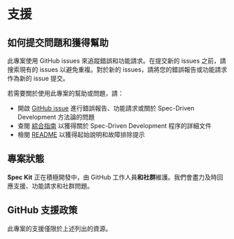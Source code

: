 # 支援

## 如何提交問題和獲得幫助

此專案使用 GitHub issues 來追蹤錯誤和功能請求。在提交新的 issues 之前，請搜索現有的 issues 以避免重複。對於新的 issues，請將您的錯誤報告或功能請求作為新的 issue 提交。

若需要關於使用此專案的幫助或問題，請：

- 開啟 [GitHub issue](https://github.com/github/spec-kit/issues/new) 進行錯誤報告、功能請求或關於 Spec-Driven Development 方法論的問題
- 查閱 [綜合指南](./spec-driven.md) 以獲得關於 Spec-Driven Development 程序的詳細文件
- 檢閱 [README](./README.md) 以獲得起始說明和故障排除提示

## 專案狀態

**Spec Kit** 正在積極開發中，由 GitHub 工作人員**和社群**維護。我們會盡力及時回應支援、功能請求和社群問題。

## GitHub 支援政策

此專案的支援僅限於上述列出的資源。

